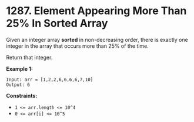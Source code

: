 # 1287. Element Appearing More Than 25% In Sorted Array

Given an integer array **sorted** in non-decreasing order, there is exactly one integer in the array that occurs more than 25% of the time.

Return that integer.

**Example 1:**

```()
Input: arr = [1,2,2,6,6,6,6,7,10]
Output: 6
```

**Constraints:**

- `1 <= arr.length <= 10^4`
- `0 <= arr[i] <= 10^5`
